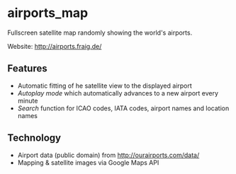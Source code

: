 airports_map
============

Fullscreen satellite map randomly showing the world's airports.

Website: http://airports.fraig.de/

Features
--------
* Automatic fitting of he satellite view to the displayed airport
* *Autoplay mode* which automatically advances to a new airport every minute
* *Search* function for ICAO codes, IATA codes, airport names and location names

Technology
----------
* Airport data (public domain) from http://ourairports.com/data/
* Mapping & satellite images via Google Maps API



